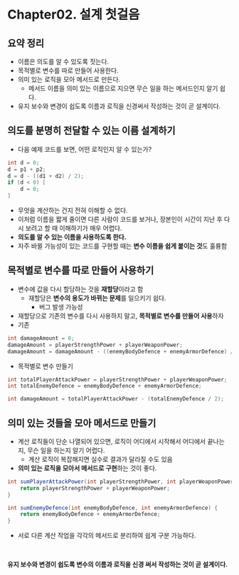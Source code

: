 # Chapter02. 설계 첫걸음
## 요약 정리
* 이름은 의도를 알 수 있도록 짓는다.
* 목적별로 변수를 따로 만들어 사용한다.
* 의미 있는 로직을 모아 메서드로 만든다.
  * 메서드 이름을 의미 있는 이름으로 지으면 무슨 일을 하는 메서드인지 알기 쉽다.
* 유지 보수와 변경이 쉽도록 이름과 로직을 신경써서 작성하는 것이 곧 설계이다.

## 의도를 분명히 전달할 수 있는 이름 설계하기
* 다음 예제 코드를 보면, 어떤 로직인지 알 수 있는가?
```java
int d = 0;
d = p1 + p2;
d = d - ((d1 + d2) / 2);
if (d < 0) [
    d = 0;
]
```
* 무엇을 계산하는 건지 전혀 이해할 수 없다.
* 이처럼 이름을 짧게 줄이면 다른 사람이 코드를 보거나, 장본인이 시간이 지난 후 다시 보려고 할 때 이해하기가 매우 어렵다.
* **의도를 알 수 있는 이름을 사용하도록 한다.**
* 자주 바뀔 가능성이 있는 코드를 구현할 때는 **변수 이름을 쉽게 붙이는 것**도 훌륭함

## 목적별로 변수를 따로 만들어 사용하기
* 변수에 값을 다시 할당하는 것을 **재할당**이라고 함
  * 재할당은 **변수의 용도가 바뀌는 문제**를 일으키기 쉽다.
    * 버그 발생 가능성
* 재할당으로 기존의 변수를 다시 사용하지 말고, **목적별로 변수를 만들어 사용**하자
* 기존
```java
int damageAmount = 0;
damageAmount = playerStrengthPower + playerWeaponPower;
damageAmount = damageAmount - ((enemyBodyDefence + enemyArmorDefence) / 2);
```

* 목적별로 변수 만들기
```java
int totalPlayerAttackPower = playerStrengthPower + playerWeaponPower;
int totalEnemyDefence = enemyBodyDefence + enemyArmorDefence;

int damageAmount = totalPlayerAttackPower - (totalEnemyDefence / 2);
```

## 의미 있는 것들을 모아 메서드로 만들기
* 계산 로직들이 단순 나열되어 있으면, 로직이 어디에서 시작해서 어디에서 끝나는지, 무슨 일을 하는지 알기 어렵다.
  * 계산 로직이 복잡해지면 실수로 결과가 달라질 수도 있음
* **의미 있는 로직을 모아서 메서드로 구현**하는 것이 좋다.
```java
int sumPlayerAttackPower(int playerStrengthPower, int playerWeaponPower) {
    return playerStrengthPower + playerWeaponPower;
}

int sumEnemyDefence(int enemyBodyDefence, int enemyArmorDefence) {
    return enemyBodyDefence + enemyArmorDefence;
}
```

* 서로 다른 계산 작업을 각각의 메서드로 분리하여 쉽게 구분 가능하다.
<br/>

**유지 보수와 변경이 쉽도록 변수의 이름과 로직을 신경 써서 작성하는 것이 곧 설계이다.** <br/>
